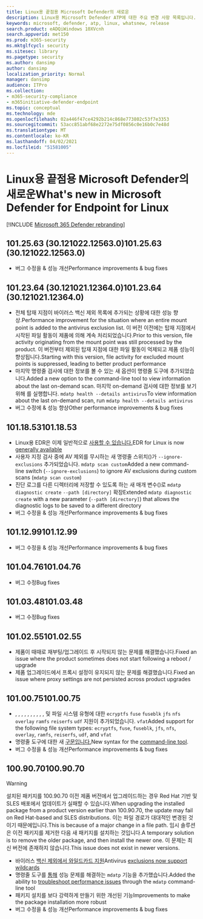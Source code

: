 ```yaml
---
title: Linux용 끝점용 Microsoft Defender의 새로운
description: Linux용 Microsoft Defender ATP에 대한 주요 변경 사항 목록입니다.
keywords: microsoft, defender, atp, linux, whatsnew, release
search.product: eADQiWindows 10XVcnh
search.appverid: met150
ms.prod: m365-security
ms.mktglfcycl: security
ms.sitesec: library
ms.pagetype: security
ms.author: dansimp
author: dansimp
localization_priority: Normal
manager: dansimp
audience: ITPro
ms.collection:
- m365-security-compliance
- m365initiative-defender-endpoint
ms.topic: conceptual
ms.technology: mde
ms.openlocfilehash: 02a446f47ce4292b214c868e773802c53f7e3353
ms.sourcegitcommit: 53acc851abf68e2272e75df0856c0e16b0c7e48d
ms.translationtype: MT
ms.contentlocale: ko-KR
ms.lasthandoff: 04/02/2021
ms.locfileid: "51581005"
---
```

# <a name="whats-new-in-microsoft-defender-for-endpoint-for-linux"></a><span data-ttu-id="1c0a2-104">Linux용 끝점용 Microsoft Defender의 새로운</span><span class="sxs-lookup"><span data-stu-id="1c0a2-104">What's new in Microsoft Defender for Endpoint for Linux</span></span>

[!INCLUDE [Microsoft 365 Defender rebranding](../../includes/microsoft-defender.md)]

## <a name="1012563-30121022125630"></a><span data-ttu-id="1c0a2-105">101.25.63 (30.121022.12563.0)</span><span class="sxs-lookup"><span data-stu-id="1c0a2-105">101.25.63 (30.121022.12563.0)</span></span>

- <span data-ttu-id="1c0a2-106">버그 수정을 & 성능 개선</span><span class="sxs-lookup"><span data-stu-id="1c0a2-106">Performance improvements & bug fixes</span></span>

## <a name="1012364-30121021123640"></a><span data-ttu-id="1c0a2-107">101.23.64 (30.121021.12364.0)</span><span class="sxs-lookup"><span data-stu-id="1c0a2-107">101.23.64 (30.121021.12364.0)</span></span>

- <span data-ttu-id="1c0a2-108">전체 탑재 지점이 바이러스 백신 제외 목록에 추가되는 상황에 대한 성능 향상.</span><span class="sxs-lookup"><span data-stu-id="1c0a2-108">Performance improvement for the situation where an entire mount point is added to the antivirus exclusion list.</span></span> <span data-ttu-id="1c0a2-109">이 버전 이전에는 탑재 지점에서 시작된 파일 활동이 제품에 의해 계속 처리되었습니다.</span><span class="sxs-lookup"><span data-stu-id="1c0a2-109">Prior to this version, file activity originating from the mount point was still processed by the product.</span></span> <span data-ttu-id="1c0a2-110">이 버전부터 제외된 탑재 지점에 대한 파일 활동이 억제되고 제품 성능이 향상됩니다.</span><span class="sxs-lookup"><span data-stu-id="1c0a2-110">Starting with this version, file activity for excluded mount points is suppressed, leading to better product performance</span></span>
- <span data-ttu-id="1c0a2-111">마지막 명령줄 검사에 대한 정보를 볼 수 있는 새 옵션이 명령줄 도구에 추가되었습니다.</span><span class="sxs-lookup"><span data-stu-id="1c0a2-111">Added a new option to the command-line tool to view information about the last on-demand scan.</span></span> <span data-ttu-id="1c0a2-112">마지막 on-demand 검사에 대한 정보를 보기 위해 를 실행합니다. `mdatp health --details antivirus`</span><span class="sxs-lookup"><span data-stu-id="1c0a2-112">To view information about the last on-demand scan, run `mdatp health --details antivirus`</span></span>
- <span data-ttu-id="1c0a2-113">버그 수정에 & 성능 향상</span><span class="sxs-lookup"><span data-stu-id="1c0a2-113">Other performance improvements & bug fixes</span></span>

## <a name="1011853"></a><span data-ttu-id="1c0a2-114">101.18.53</span><span class="sxs-lookup"><span data-stu-id="1c0a2-114">101.18.53</span></span>

- <span data-ttu-id="1c0a2-115">Linux용 EDR은 이제 일반적으로 [사용할 수 있습니다.](https://techcommunity.microsoft.com/t5/microsoft-defender-for-endpoint/edr-for-linux-is-now-is-generally-available/ba-p/2048539)</span><span class="sxs-lookup"><span data-stu-id="1c0a2-115">EDR for Linux is now [generally available](https://techcommunity.microsoft.com/t5/microsoft-defender-for-endpoint/edr-for-linux-is-now-is-generally-available/ba-p/2048539)</span></span>
- <span data-ttu-id="1c0a2-116">사용자 지정 검사 중에 AV 제외를 무시하는 새 명령줄 스위치()가 `--ignore-exclusions` 추가되었습니다. `mdatp scan custom`</span><span class="sxs-lookup"><span data-stu-id="1c0a2-116">Added a new command-line switch (`--ignore-exclusions`) to ignore AV exclusions during custom scans (`mdatp scan custom`)</span></span>
- <span data-ttu-id="1c0a2-117">진단 로그를 다른 디렉터리에 저장할 수 있도록 하는 새 매개 변수()로 `mdatp diagnostic create` `--path [directory]` 확장</span><span class="sxs-lookup"><span data-stu-id="1c0a2-117">Extended `mdatp diagnostic create` with a new parameter (`--path [directory]`) that allows the diagnostic logs to be saved to a different directory</span></span>
- <span data-ttu-id="1c0a2-118">버그 수정을 & 성능 개선</span><span class="sxs-lookup"><span data-stu-id="1c0a2-118">Performance improvements & bug fixes</span></span>

## <a name="1011299"></a><span data-ttu-id="1c0a2-119">101.12.99</span><span class="sxs-lookup"><span data-stu-id="1c0a2-119">101.12.99</span></span>

- <span data-ttu-id="1c0a2-120">버그 수정을 & 성능 개선</span><span class="sxs-lookup"><span data-stu-id="1c0a2-120">Performance improvements & bug fixes</span></span>

## <a name="1010476"></a><span data-ttu-id="1c0a2-121">101.04.76</span><span class="sxs-lookup"><span data-stu-id="1c0a2-121">101.04.76</span></span>

- <span data-ttu-id="1c0a2-122">버그 수정</span><span class="sxs-lookup"><span data-stu-id="1c0a2-122">Bug fixes</span></span>

## <a name="1010348"></a><span data-ttu-id="1c0a2-123">101.03.48</span><span class="sxs-lookup"><span data-stu-id="1c0a2-123">101.03.48</span></span>

- <span data-ttu-id="1c0a2-124">버그 수정</span><span class="sxs-lookup"><span data-stu-id="1c0a2-124">Bug fixes</span></span>

## <a name="1010255"></a><span data-ttu-id="1c0a2-125">101.02.55</span><span class="sxs-lookup"><span data-stu-id="1c0a2-125">101.02.55</span></span>

- <span data-ttu-id="1c0a2-126">제품이 때때로 재부팅/업그레이드 후 시작되지 않는 문제를 해결했습니다.</span><span class="sxs-lookup"><span data-stu-id="1c0a2-126">Fixed an issue where the product sometimes does not start following a reboot / upgrade</span></span>
- <span data-ttu-id="1c0a2-127">제품 업그레이드에서 프록시 설정이 유지되지 않는 문제를 해결했습니다.</span><span class="sxs-lookup"><span data-stu-id="1c0a2-127">Fixed an issue where proxy settings are not persisted across product upgrades</span></span>

## <a name="1010075"></a><span data-ttu-id="1c0a2-128">101.00.75</span><span class="sxs-lookup"><span data-stu-id="1c0a2-128">101.00.75</span></span>

- <span data-ttu-id="1c0a2-129">, , , , , , , , , , 및 파일 시스템 유형에 대한 `ecryptfs` `fuse` `fuseblk` `jfs` `nfs` `overlay` `ramfs` `reiserfs` `udf` 지원이 추가되었습니다. `vfat`</span><span class="sxs-lookup"><span data-stu-id="1c0a2-129">Added support for the following file system types: `ecryptfs`, `fuse`, `fuseblk`, `jfs`, `nfs`, `overlay`, `ramfs`, `reiserfs`, `udf`, and `vfat`</span></span>
- <span data-ttu-id="1c0a2-130">명령줄 도구에 대한 새 [구문입니다.](linux-resources.md#configure-from-the-command-line)</span><span class="sxs-lookup"><span data-stu-id="1c0a2-130">New syntax for the [command-line tool](linux-resources.md#configure-from-the-command-line).</span></span>
- <span data-ttu-id="1c0a2-131">버그 수정을 & 성능 개선</span><span class="sxs-lookup"><span data-stu-id="1c0a2-131">Performance improvements & bug fixes</span></span>

## <a name="1009070"></a><span data-ttu-id="1c0a2-132">100.90.70</span><span class="sxs-lookup"><span data-stu-id="1c0a2-132">100.90.70</span></span>

> [!WARNING]
> <span data-ttu-id="1c0a2-133">설치된 패키지를 100.90.70 이전 제품 버전에서 업그레이드하는 경우 Red Hat 기반 및 SLES 배포에서 업데이트가 실패할 수 있습니다.</span><span class="sxs-lookup"><span data-stu-id="1c0a2-133">When upgrading the installed package from a product version earlier than 100.90.70, the update may fail on Red Hat-based and SLES distributions.</span></span> <span data-ttu-id="1c0a2-134">이는 파일 경로가 대대적인 변경된 것이기 때문에입니다.</span><span class="sxs-lookup"><span data-stu-id="1c0a2-134">This is because of a major change in a file path.</span></span> <span data-ttu-id="1c0a2-135">임시 솔루션은 이전 패키지를 제거한 다음 새 패키지를 설치하는 것입니다.</span><span class="sxs-lookup"><span data-stu-id="1c0a2-135">A temporary solution is to remove the older package, and then install the newer one.</span></span> <span data-ttu-id="1c0a2-136">이 문제는 최신 버전에 존재하지 않습니다.</span><span class="sxs-lookup"><span data-stu-id="1c0a2-136">This issue does not exist in newer versions.</span></span>

- <span data-ttu-id="1c0a2-137">바이러스 [백신 제외에서 와일드카드 지원](linux-exclusions.md#supported-exclusion-types)</span><span class="sxs-lookup"><span data-stu-id="1c0a2-137">Antivirus [exclusions now support wildcards](linux-exclusions.md#supported-exclusion-types)</span></span>
- <span data-ttu-id="1c0a2-138">명령줄 도구를 [통해](linux-support-perf.md) 성능 문제를 해결하는 `mdatp` 기능을 추가했습니다.</span><span class="sxs-lookup"><span data-stu-id="1c0a2-138">Added the ability to [troubleshoot performance issues](linux-support-perf.md) through the `mdatp` command-line tool</span></span>
- <span data-ttu-id="1c0a2-139">패키지 설치를 보다 강력하게 만들기 위한 개선된 기능</span><span class="sxs-lookup"><span data-stu-id="1c0a2-139">Improvements to make the package installation more robust</span></span>
- <span data-ttu-id="1c0a2-140">버그 수정을 & 성능 개선</span><span class="sxs-lookup"><span data-stu-id="1c0a2-140">Performance improvements & bug fixes</span></span>
